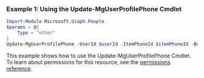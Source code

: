### Example 1: Using the Update-MgUserProfilePhone Cmdlet
```powershell
Import-Module Microsoft.Graph.People
$params = @{
	Type = "other"
}
Update-MgUserProfilePhone -UserId $userId -ItemPhoneId $itemPhoneId -BodyParameter $params
```
This example shows how to use the Update-MgUserProfilePhone Cmdlet.
To learn about permissions for this resource, see the [permissions reference](/graph/permissions-reference).
